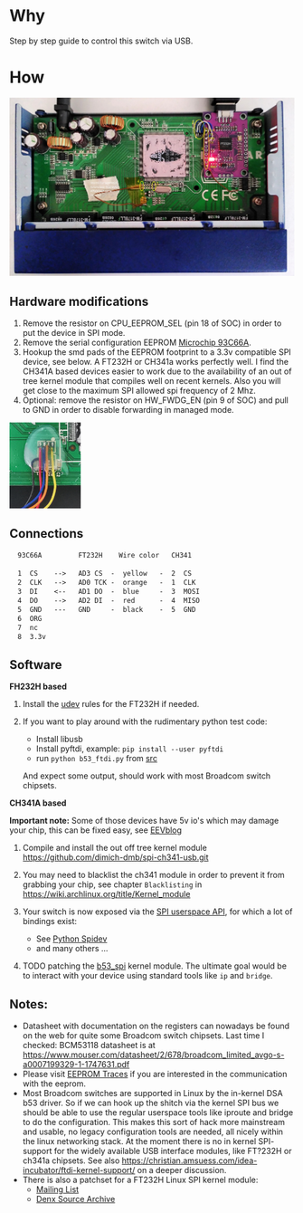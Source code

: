 # Why

Step by step guide to control this switch via USB.

# How


![GS108 V3 modification](Netgear%20GS108%20modified.jpg)

## Hardware modifications
 1. Remove the resistor on CPU_EEPROM_SEL (pin 18 of SOC) in order to put the device in SPI mode.
 2. Remove the serial configuration EEPROM [Microchip 93C66A](https://ww1.microchip.com/downloads/en/DeviceDoc/21795E.pdf).
 3. Hookup the smd pads of the EEPROM footprint to a 3.3v compatible SPI device, see below.
   A FT232H or CH341a works perfectly well. I find the CH341A based devices easier to work due to the availability of an out of tree kernel module that compiles well on recent kernels. Also you will get close to the maximum SPI allowed spi frequency of 2 Mhz. 
 4. Optional: remove the resistor on HW_FWDG_EN (pin 9 of SOC) and pull to GND in order to disable forwarding in managed mode.

<img src="Netgear_GS108-v3.mod-spi.jpg" width="25%" height="25%" alt="SPI pins closeup">

## Connections
```
  93C66A         FT232H    Wire color   CH341

  1  CS    -->   AD3 CS  -  yellow   -  2  CS
  2  CLK   -->   AD0 TCK -  orange   -  1  CLK
  3  DI    <--   AD1 DO  -  blue     -  3  MOSI
  4  DO    -->   AD2 DI  -  red      -  4  MISO
  5  GND   ---   GND     -  black    -  5  GND
  6  ORG
  7  nc
  8  3.3v
```

## Software

**FH232H based**
  1. Install the [udev](/etc/99-ftdi-udev.conf) rules for the FT232H if needed.
  2. If you want to play around with the rudimentary python test code:
      * Install libusb 
      * Install pyftdi, example: `pip install --user pyftdi`
      * run `python b53_ftdi.py` from [src](/src/python)
 
     And expect some output, should work with most Broadcom switch chipsets.

**CH341A based**

**Important note:** Some of those devices have 5v io's which may damage your chip, this can be fixed easy, see [EEVblog](https://www.eevblog.com/forum/repair/ch341a-serial-memory-programmer-power-supply-fix/)

  1. Compile and install the out off tree kernel module https://github.com/dimich-dmb/spi-ch341-usb.git
  2. You may need to blacklist the ch341 module in order to prevent it from grabbing your chip, see chapter `Blacklisting` in https://wiki.archlinux.org/title/Kernel_module
  3. Your switch is now exposed via the [SPI userspace API](https://www.kernel.org/doc/html/latest/spi/spidev.html), for which a lot of bindings exist:
      * See [Python Spidev](https://pypi.org/project/spidev/)
      * and many others ...
     
  4. TODO patching the [b53_spi](https://git.kernel.org/pub/scm/linux/kernel/git/stable/linux.git/tree/drivers/net/dsa/b53/b53_spi.c) kernel module.
   The ultimate goal would be to interact with your device using standard tools like `ip` and `bridge`.

## Notes:
 - Datasheet with documentation on the registers can nowadays be found on the web for quite some Broadcom switch chipsets.
   Last time I checked: BCM53118 datasheet is at https://www.mouser.com/datasheet/2/678/broadcom_limited_avgo-s-a0007199329-1-1747631.pdf
 - Please visit [EEPROM Traces](eeprom_traces) if you are interested in the communication with the eeprom.
 - Most Broadcom switches are supported in Linux by the in-kernel DSA b53 driver.
   So if we can hook up the shitch via the kernel SPI bus we should be able to use the regular userspace tools like iproute and bridge to do the configuration.
   This makes this sort of hack more mainstream and usable, no legacy configuration tools are needed, all nicely within the linux networking stack.
   At the moment there is no in kernel SPI- support for the widely available USB interface modules, like FT?232H or ch341a chipsets.
   See also https://christian.amsuess.com/idea-incubator/ftdi-kernel-support/ on a deeper discussion.
 - There is also a patchset for a FT232H Linux SPI kernel module:
   - [Mailing List](https://lore.kernel.org/lkml/20190221202506.17744-3-agust@denx.de/)
   - [Denx Source Archive](https://source.denx.de/denx/fpga-cfg)
